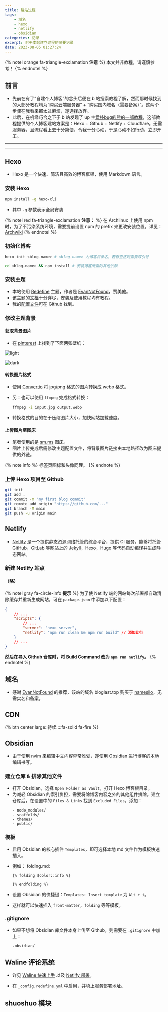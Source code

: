 ```yaml
---
title: 建站过程
tags:
    - 域名
    - hexo
    - netlify
    - obsidian
categories: 记录
excerpt: 对于本站建立过程的简要记录
date: 2023-08-05 01:27:24
---
```


{% notel orange fa-triangle-exclamation **注意** %}
本文并非教程，请谨慎参考！
{% endnotel %}

## 前言

-   先前在有了“自建个人博客”的念头后便在 b 站搜索教程了解，然而那时候找到的大部分教程均为“购买云端服务器” + “购买国内域名（需要备案）”。这两个步骤在我看来都太过麻烦，遂选择放弃。
-   此后，在机缘巧合之下于 b 站发现了 up 主[爱扑bug的熊的一部教程](https://www.bilibili.com/video/BV1qD4y1z783)，这部教程提供的个人博客建站方案是：Hexo + Github + Netlify + Cloudflare。无需服务器，且流程看上去十分简便，令我十分心动，于是心动不如行动，立即开工。

---

---

## Hexo

-   Hexo 是一个快速、简洁且高效的博客框架，使用 Markdown 语言。

### 安装 Hexo

```bash
npm install -g hexo-cli
```

-   其中 `-g` 参数表示全局安装

{% notel red fa-triangle-exclamation **注意：** %}
在 Archlinux 上使用 npm 时，为了不污染系统环境，需要提前设置 npm 的 prefix 来更改安装位置。详见：[Archwiki](https://wiki.archlinux.org/title/Node.js#Allow_user-wide_installations)
{% endnotel %}

### 初始化博客

```bash
hexo init <blog-name> # <blog-name> 为博客目录名，若有空格则需要双引号
```

```bash
cd <blog-name> && npm install # 安装博客所需的其他依赖
```

### 安装主题

-   本站使用 [Redefine](https://redefine-docs.ohevan.com/en/getting-started) 主题，作者是 [EvanNotFound](https://github.com/EvanNotFound)，赞美他。
-   该主题的[文档](https://redefine-docs.ohevan.com/en/getting-started)十分详尽，安装及使用教程均有教程。
-   我的[配置文件](https://github.com/LAST7/LastBlog/blob/main/_config.redefine.yml)可在 Github 找到。

### 修改主题背景

#### 获取背景图片

-   在 [pinterest](https://www.pinterest.com/) 上找到了下面两张壁纸：

![light](https://s2.loli.net/2023/08/02/7FHrp8tKTs19LXl.webp)

![dark](https://s2.loli.net/2023/08/02/PcTUxnkrVFZRMeu.webp)

#### 转换图片格式

-   使用 [Convertio](https://convertio.co/) 将 jpg/png 格式的图片转换成 webp 格式。
-   另：也可以使用 `ffmpeg` 完成格式转换：

    ```bash
    ffmpeg -i input.jpg output.webp
    ```

-   转换格式的目的在于压缩图片大小，加快网站加载速度。

#### 上传图片至图床

-   笔者使用的是 [sm.ms](https://sm.ms/) 图床。
-   图片上传完成后需修改主题配置文件，将背景图片链接由本地路径改为图床提供的外链。

{% note info  %}
标签页图标和头像同理。
{% endnote %}

### 上传 Hexo 项目至 Github

```bash
git init
git add .
git commit -m "my first blog commit"
git remote add origin "https://github.com/..."
git branch -M main
git push -u origin main
```

## Netlify

-   [Netlify](https://www.netlify.com/) 是一个提供静态资源网络托管的综合平台，提供 CI 服务，能够将托管 GitHub，GitLab 等网站上的 Jekyll，Hexo，Hugo 等代码自动编译并生成静态网站。

### 新建 Netlify 站点

#### **（略）**

{% notel gray fa-circle-info **提示** %}
为了使 Netlify 端的网站每次部署都自动清除缓存并重新生成网站，可在 `package.json` 中添加以下配置：

```json
{
    // ...
    "scripts": {
        // ...
        "server": "hexo server",
        "netlify": "npm run clean && npm run build" // 添加此行
    }
    // ...
}
```

**然后在导入 Github 仓库时，将 Build Command 改为 `npm run netlify`。**
{% endnotel %}

## 域名

-   感谢 [EvanNotFound](https://github.com/EvanNotFound) 的推荐，该站的域名 bloglast.top 购买于 [namesilo](https://www.namesilo.com/)，无需实名和备案。

## CDN

{% btn center large::待续::::fa-solid fa-fire %}

## Obsidian

-   由于使用 nvim 来编辑中文内容异常难受，遂使用 Obsidian 进行博客的本地编辑书写。

### 建立仓库 & 排除其他文件

-   打开 Obsidian，选择 `Open Folder as Vault`，打开 Hexo 博客根目录。
-   为减轻 Obsidian 的索引负担，需要将除博客内容之外的其他组件排除。建立仓库后，在设置中的 `Files & Links` 找到 `Excluded Files`，添加：
    ```plaintext
    - node_modules/
    - scaffolds/
    - themes/
    - public/
    ```

### 模板

-   启用 Obsidian 的核心插件 `Templates`，即可选择本地 md 文件作为模板快速插入。
-   例如：
    folding.md:

    ```markdown
    {% folding $color::info %}

    {% endfolding %}
    ```

-   设置 Obsidian 的快捷键：`Templates: Insert template` 为 `Alt + i`。
-   这样就可以快速插入 `front-matter`，`folding` 等等模板。

### .gitignore

-   如果不想将 Obsidian 库文件本身上传至 Github，则需要在 `.gitignore` 中加上：
    ```plaintext
    .obsidian/
    ```

## Waline 评论系统

-   详见 [Waline 快速上手](https://waline.js.org/guide/get-started/) 以及 [Netlify 部署](https://waline.js.org/guide/deploy/netlify.html)。

-   在 `_config.redefine.yml` 中启用，并填上服务部署地址。

## shuoshuo 模块
